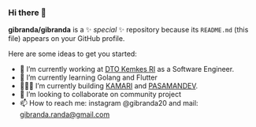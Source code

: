 ### Hi there 👋

**gibranda/gibranda** is a ✨ _special_ ✨ repository because its `README.md` (this file) appears on your GitHub profile.

Here are some ideas to get you started:

- 🔭 I’m currently working at [DTO Kemkes RI](https://dto.kemkes.go.id) as a Software Engineer.
- 🌱 I’m currently learning Golang and Flutter
- 👨🏻‍💻 I’m currently building [KAMARI](https://kamari.pasamandev.com/) and [PASAMANDEV](https://pasamandev.com).
- 👋 I’m looking to collaborate on community project
- 📫 How to reach me: instagram @gibranda20 and mail: gibranda.randa@gmail.com
